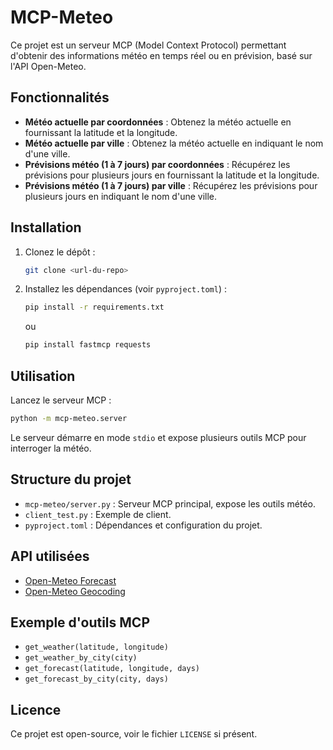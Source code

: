 
# MCP-Meteo

Ce projet est un serveur MCP (Model Context Protocol) permettant d'obtenir des informations météo en temps réel ou en prévision, basé sur l'API Open-Meteo.

## Fonctionnalités

- **Météo actuelle par coordonnées** : Obtenez la météo actuelle en fournissant la latitude et la longitude.
- **Météo actuelle par ville** : Obtenez la météo actuelle en indiquant le nom d'une ville.
- **Prévisions météo (1 à 7 jours) par coordonnées** : Récupérez les prévisions pour plusieurs jours en fournissant la latitude et la longitude.
- **Prévisions météo (1 à 7 jours) par ville** : Récupérez les prévisions pour plusieurs jours en indiquant le nom d'une ville.

## Installation

1. Clonez le dépôt :
	```sh
	git clone <url-du-repo>
	```
2. Installez les dépendances (voir `pyproject.toml`) :
	```sh
	pip install -r requirements.txt
	```
	ou
	```sh
	pip install fastmcp requests
	```

## Utilisation

Lancez le serveur MCP :
```sh
python -m mcp-meteo.server
```
Le serveur démarre en mode `stdio` et expose plusieurs outils MCP pour interroger la météo.

## Structure du projet

- `mcp-meteo/server.py` : Serveur MCP principal, expose les outils météo.
- `client_test.py` : Exemple de client.
- `pyproject.toml` : Dépendances et configuration du projet.

## API utilisées

- [Open-Meteo Forecast](https://open-meteo.com/)
- [Open-Meteo Geocoding](https://open-meteo.com/en/docs/geocoding-api)

## Exemple d'outils MCP

- `get_weather(latitude, longitude)`
- `get_weather_by_city(city)`
- `get_forecast(latitude, longitude, days)`
- `get_forecast_by_city(city, days)`

## Licence

Ce projet est open-source, voir le fichier `LICENSE` si présent.